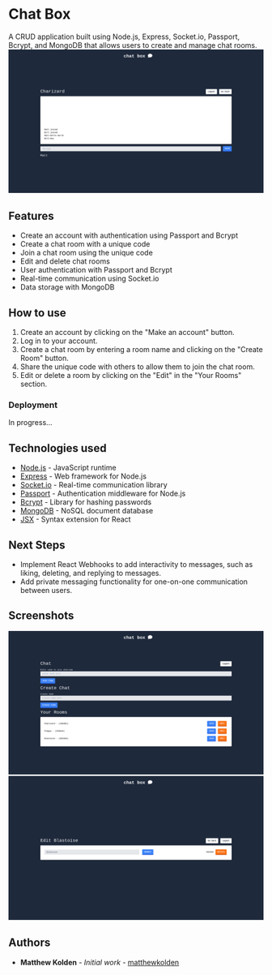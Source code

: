 # Chat Box

A CRUD application built using Node.js, Express, Socket.io, Passport, Bcrypt, and MongoDB that allows users to create and manage chat rooms.
![chatroom example](readme/chatroom.png)

## Features

- Create an account with authentication using Passport and Bcrypt
- Create a chat room with a unique code
- Join a chat room using the unique code
- Edit and delete chat rooms
- User authentication with Passport and Bcrypt
- Real-time communication using Socket.io
- Data storage with MongoDB

## How to use

1.  Create an account by clicking on the "Make an account" button.
2.  Log in to your account.
3.  Create a chat room by entering a room name and clicking on the "Create Room" button.
4.  Share the unique code with others to allow them to join the chat room.
5.  Edit or delete a room by clicking on the "Edit" in the "Your Rooms" section.

### Deployment

In progress...

## Technologies used

- [Node.js](https://nodejs.org/en/) - JavaScript runtime
- [Express](https://expressjs.com/) - Web framework for Node.js
- [Socket.io](https://socket.io/) - Real-time communication library
- [Passport](http://www.passportjs.org/) - Authentication middleware for Node.js
- [Bcrypt](https://github.com/kelektiv/node.bcrypt.js/) - Library for hashing passwords
- [MongoDB](https://www.mongodb.com/) - NoSQL document database
- [JSX](https://reactjs.org/docs/introducing-jsx.html) - Syntax extension for React

## Next Steps

- Implement React Webhooks to add interactivity to messages, such as liking, deleting, and replying to messages.
- Add private messaging functionality for one-on-one communication between users.

## Screenshots

![index example](readme/index.png)
![edit example](readme/edit.png)

## Authors

- **Matthew Kolden** - _Initial work_ - [matthewkolden](https://github.com/matthewkolden)
